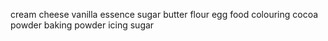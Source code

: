 cream cheese
vanilla essence 
sugar 
butter 
flour 
egg 
food colouring 
cocoa powder 
baking powder 
icing sugar 
